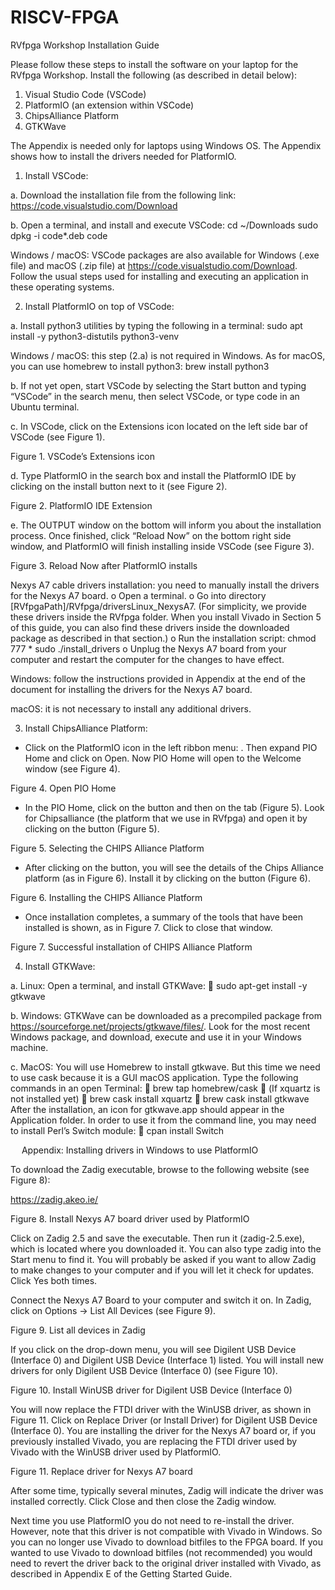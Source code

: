 # RISCV-FPGA

RVfpga Workshop Installation Guide

Please follow these steps to install the software on your laptop for the RVfpga Workshop. Install the following (as described in detail below):

1.	Visual Studio Code (VSCode)
2.	PlatformIO (an extension within VSCode)
3.	ChipsAlliance Platform
4.	GTKWave

The Appendix is needed only for laptops using Windows OS. The Appendix shows how to install the drivers needed for PlatformIO.



1.	Install VSCode:

a.	Download the installation file from the following link: https://code.visualstudio.com/Download

b.	Open a terminal, and install and execute VSCode:
cd ~/Downloads
sudo dpkg -i code*.deb
code

Windows / macOS: VSCode packages are also available for Windows (.exe file) and macOS (.zip file) at https://code.visualstudio.com/Download. Follow the usual steps used for installing and executing an application in these operating systems.



2.	Install PlatformIO on top of VSCode:

a.	Install python3 utilities by typing the following in a terminal:
sudo apt install -y python3-distutils python3-venv 

Windows / macOS: this step (2.a) is not required in Windows. As for macOS, you can use homebrew to install python3: brew install python3

b.	If not yet open, start VSCode by selecting the Start button and typing “VSCode” in the search menu, then select VSCode, or type code in an Ubuntu terminal.

c.	In VSCode, click on the Extensions icon   located on the left side bar of VSCode (see Figure 1).

 
Figure 1. VSCode’s Extensions icon

d.	Type PlatformIO in the search box and install the PlatformIO IDE by clicking on the install button next to it (see Figure 2).

 
Figure 2. PlatformIO IDE Extension

e.	The OUTPUT window on the bottom will inform you about the installation process. Once finished, click “Reload Now” on the bottom right side window, and PlatformIO will finish installing inside VSCode (see Figure 3).

 
Figure 3. Reload Now after PlatformIO installs

Nexys A7 cable drivers installation: you need to manually install the drivers for the Nexys A7 board.
o	Open a terminal.
o	Go into directory [RVfpgaPath]/RVfpga/driversLinux_NexysA7. (For simplicity, we provide these drivers inside the RVfpga folder. When you install Vivado in Section 5 of this guide, you can also find these drivers inside the downloaded package as described in that section.)
o	Run the installation script:
chmod 777 *
sudo ./install_drivers
o	Unplug the Nexys A7 board from your computer and restart the computer for the changes to have effect.

Windows: follow the instructions provided in Appendix at the end of the document for installing the drivers for the Nexys A7 board.

macOS: it is not necessary to install any additional drivers.



3.	Install ChipsAlliance Platform:

-	Click on the PlatformIO icon in the left ribbon menu:  . Then expand PIO Home and click on Open. Now PIO Home will open to the Welcome window (see Figure 4).

 
Figure 4. Open PIO Home


-	In the PIO Home, click on the   button and then on the   tab (Figure 5). Look for Chipsalliance (the platform that we use in RVfpga) and open it by clicking on the   button (Figure 5).

 
Figure 5. Selecting the CHIPS Alliance Platform

-	After clicking on the   button, you will see the details of the Chips Alliance platform (as in Figure 6). Install it by clicking on the   button (Figure 6).


 
Figure 6. Installing the CHIPS Alliance Platform

-	Once installation completes, a summary of the tools that have been installed is shown, as in Figure 7. Click   to close that window.

 
Figure 7. Successful installation of CHIPS Alliance Platform



4.	Install GTKWave:

a.	Linux: Open a terminal, and install GTKWave:
	sudo apt-get install -y gtkwave

b.	Windows: GTKWave can be downloaded as a precompiled package from https://sourceforge.net/projects/gtkwave/files/. Look for the most recent Windows package, and download, execute and use it in your Windows machine.

c.	MacOS: You will use Homebrew to install gtkwave. But this time we need to use cask because it is a GUI macOS application.  Type the following commands in an open Terminal:
	brew tap homebrew/cask
	(If xquartz is not installed yet)  brew cask install xquartz
	brew cask install gtkwave
After the installation, an icon for gtkwave.app should appear in the Application folder. In order to use it from the command line, you may need to install Perl’s Switch module:
	cpan install Switch


 
Appendix: Installing drivers in Windows to use PlatformIO

To download the Zadig executable, browse to the following website (see Figure 8):

   https://zadig.akeo.ie/

 
Figure 8. Install Nexys A7 board driver used by PlatformIO

Click on Zadig 2.5 and save the executable. Then run it (zadig-2.5.exe), which is located where you downloaded it. You can also type zadig into the Start menu to find it. You will probably be asked if you want to allow Zadig to make changes to your computer and if you will let it check for updates. Click Yes both times.

Connect the Nexys A7 Board to your computer and switch it on. In Zadig, click on Options → List All Devices (see Figure 9).

 
Figure 9. List all devices in Zadig

If you click on the drop-down menu, you will see Digilent USB Device (Interface 0) and Digilent USB Device (Interface 1) listed. You will install new drivers for only Digilent USB Device (Interface 0) (see Figure 10).

 
Figure 10. Install WinUSB driver for Digilent USB Device (Interface 0)

You will now replace the FTDI driver with the WinUSB driver, as shown in Figure 11. Click on Replace Driver (or Install Driver) for Digilent USB Device (Interface 0). You are installing the driver for the Nexys A7 board or, if you previously installed Vivado, you are replacing the FTDI driver used by Vivado with the WinUSB driver used by PlatformIO. 

 
Figure 11. Replace driver for Nexys A7 board

After some time, typically several minutes, Zadig will indicate the driver was installed correctly. Click Close and then close the Zadig window.

Next time you use PlatformIO you do not need to re-install the driver. However, note that this driver is not compatible with Vivado in Windows. So you can no longer use Vivado to download bitfiles to the FPGA board. If you wanted to use Vivado to download bitfiles (not recommended) you would need to revert the driver back to the original driver installed with Vivado, as described in Appendix E of the Getting Started Guide.


